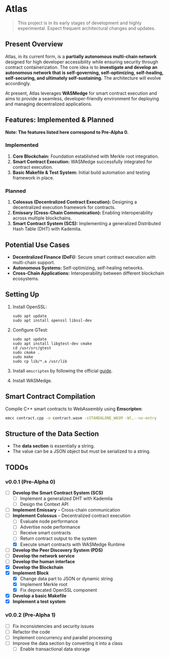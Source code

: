 # Atlas  

> This project is in its early stages of development and highly experimental. Expect frequent architectural changes and updates.  

## Present Overview  

Atlas, in its current form, is a **partially autonomous multi-chain network** designed for high developer accessibility while ensuring security through contract containerization. The core idea is to **investigate and develop an autonomous network that is self-governing, self-optimizing, self-healing, self-securing, and ultimately self-sustaining.** The architecture will evolve accordingly.  

At present, Atlas leverages **WASMedge** for smart contract execution and aims to provide a seamless, developer-friendly environment for deploying and managing decentralized applications.  

## Features: Implemented & Planned  

**Note: The features listed here correspond to Pre-Alpha 0.**  

### Implemented  

1. **Core Blockchain:** Foundation established with Merkle root integration.  
2. **Smart Contract Execution:** WASMedge successfully integrated for contract execution.  
3. **Basic Makefile & Test System:** Initial build automation and testing framework in place.  

### Planned  

1. **Colossus (Decentralized Contract Execution):** Designing a decentralized execution framework for contracts.  
2. **Emissary (Cross-Chain Communication):** Enabling interoperability across multiple blockchains.  
3. **Smart Contract System (SCS):** Implementing a generalized Distributed Hash Table (DHT) with Kademlia.  

## Potential Use Cases
- **Decentralized Finance (DeFi):** Secure smart contract execution with multi-chain support.
- **Autonomous Systems:** Self-optimizing, self-healing networks.
- **Cross-Chain Applications:** Interoperability between different blockchain ecosystems.


## Setting Up  

1. Install OpenSSL:  

   ```shell
   sudo apt update
   sudo apt install openssl libssl-dev
   ```  

2. Configure GTest:  

   ```shell
   sudo apt update
   sudo apt install libgtest-dev cmake
   cd /usr/src/gtest
   sudo cmake .
   sudo make
   sudo cp lib/*.a /usr/lib
   ```  

3. Install `emscripten` by following the official [guide](https://emscripten.org/docs/getting_started/downloads.html).  

4. Install WASMedge.  

## Smart Contract Compilation  

Compile C++ smart contracts to WebAssembly using **Emscripten**:  

```sh
emcc contract.cpp -o contract.wasm -sSTANDALONE_WASM -Wl,--no-entry
```  

## Structure of the Data Section  

- The **data section** is essentially a string.  
- The value can be a JSON object but must be serialized to a string.  

## TODOs  

### v0.0.1 (Pre-Alpha 0)  

- [ ] **Develop the Smart Contract System (SCS)**  
  - [ ] Implement a generalized DHT with Kademlia  
  - [ ] Design the Context API  
- [ ] **Implement Emissary** – Cross-chain communication  
- [ ] **Implement Colossus** – Decentralized contract execution  
  - [ ] Evaluate node performance  
  - [ ] Advertise node performance  
  - [ ] Receive smart contracts  
  - [ ] Return contract output to the system  
  - [x] Execute smart contracts with WASMedge Runtime  
- [ ] **Develop the Peer Discovery System (PDS)**  
- [ ] **Develop the network service**  
- [ ] **Develop the human interface**  
- [x] **Develop the Blockchain**  
- [x] **Implement Block**  
  - [x] Change data part to JSON or dynamic string  
  - [x] Implement Merkle root  
  - [x] Fix deprecated OpenSSL component  
- [x] **Develop a basic Makefile**  
- [x] **Implement a test system**  

### v0.0.2 (Pre-Alpha 1)  

- [ ] Fix inconsistencies and security issues  
- [ ] Refactor the code  
- [ ] Implement concurrency and parallel processing  
- [ ] Improve the data section by converting it into a class  
  - [ ] Enable transactional data storage  
